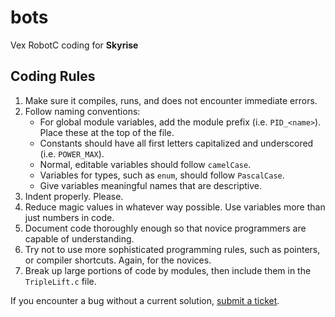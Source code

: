 bots
====

Vex RobotC coding for **Skyrise**


## Coding Rules

1. Make sure it compiles, runs, and does not encounter immediate errors.
2. Follow naming conventions:
     - For global module variables, add the module prefix (i.e. `PID_<name>`). Place these at the top of the file.
     - Constants should have all first letters capitalized and underscored (i.e. `POWER_MAX`).
     - Normal, editable variables should follow `camelCase`.
     - Variables for types, such as `enum`, should follow `PascalCase`.
     - Give variables meaningful names that are descriptive.
3. Indent properly. Please.
4. Reduce magic values in whatever way possible. Use variables more than just numbers in code.
5. Document code thoroughly enough so that novice programmers are capable of understanding.
6. Try not to use more sophisticated programming rules, such as pointers, or compiler shortcuts. Again, for the novices.
7. Break up large portions of code by modules, then include them in the `TripleLift.c` file. 

If you encounter a bug without a current solution, [submit a ticket](http://github.com/noahisaboa/bots/issues). 

